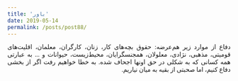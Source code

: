 ```yaml
---
title: 'باور'
date: 2019-05-14
permalink: /posts/post88/
---
```

<div align="justify" dir="rtl" style="font-family:vazir;">

دفاع از موارد زیر هم‌عرضه: حقوق بچه‌های کار، زنان، کارگران، معلمان، اقلیت‌های قومیتی، مذهبی، نژادی، معلولان، همجنسگرایان، محیط‌زیست، حیوانات و ... به عبارتی همه کسانی که به شکلی در حق اونها اجحاف شده. به خطا خواهیم رفت اگر از بخشی دفاع کنیم، اما صحبتی از بقیه به میان نیاریم.

</div>

